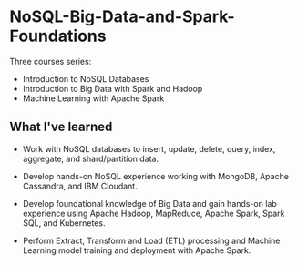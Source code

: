 # NoSQL-Big-Data-and-Spark-Foundations

Three courses series: 
- Introduction to NoSQL Databases
- Introduction to Big Data with Spark and Hadoop
- Machine Learning with Apache Spark


## What I've learned
- Work with NoSQL databases to insert, update, delete, query, index, aggregate, and shard/partition data.

- Develop hands-on NoSQL experience working with MongoDB, Apache Cassandra, and IBM Cloudant.

- Develop foundational knowledge of Big Data and gain hands-on lab experience using Apache Hadoop, MapReduce,  Apache Spark, Spark SQL, and Kubernetes.

- Perform Extract, Transform and Load (ETL) processing and Machine Learning model training and deployment with Apache Spark.


